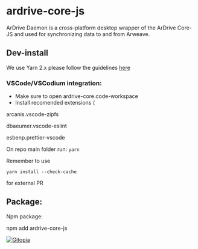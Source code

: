 # ardrive-core-js

ArDrive Daemon is a cross-platform desktop wrapper of the ArDrive Core-JS and used for synchronizing data to and from Arweave.

## Dev-install

We use Yarn 2.x please follow the guidelines [here](https://yarnpkg.com/getting-started/install)

### VSCode/VSCodium integration:

- Make sure to open ardrive-core.code-workspace
- Install recomended extensions (

arcanis.vscode-zipfs

dbaeumer.vscode-eslint

esbenp.prettier-vscode

On repo main folder run: `yarn`

Remember to use

```
yarn install --check-cache
````

for external PR

## Package:

Npm package:

npm add ardrive-core-js

[![Gitopia](https://img.shields.io/endpoint?style=&url=https://gitopia.org/mirror-badge.json)](gitopia-repo)
